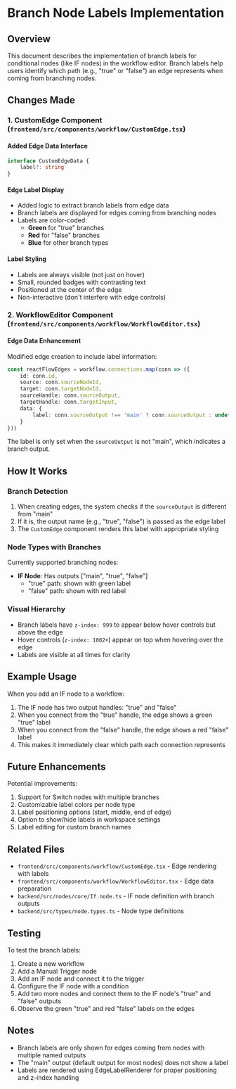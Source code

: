 # Branch Node Labels Implementation

## Overview
This document describes the implementation of branch labels for conditional nodes (like IF nodes) in the workflow editor. Branch labels help users identify which path (e.g., "true" or "false") an edge represents when coming from branching nodes.

## Changes Made

### 1. CustomEdge Component (`frontend/src/components/workflow/CustomEdge.tsx`)

#### Added Edge Data Interface
```typescript
interface CustomEdgeData {
    label?: string
}
```

#### Edge Label Display
- Added logic to extract branch labels from edge data
- Branch labels are displayed for edges coming from branching nodes
- Labels are color-coded:
  - **Green** for "true" branches
  - **Red** for "false" branches
  - **Blue** for other branch types

#### Label Styling
- Labels are always visible (not just on hover)
- Small, rounded badges with contrasting text
- Positioned at the center of the edge
- Non-interactive (don't interfere with edge controls)

### 2. WorkflowEditor Component (`frontend/src/components/workflow/WorkflowEditor.tsx`)

#### Edge Data Enhancement
Modified edge creation to include label information:
```typescript
const reactFlowEdges = workflow.connections.map(conn => ({
    id: conn.id,
    source: conn.sourceNodeId,
    target: conn.targetNodeId,
    sourceHandle: conn.sourceOutput,
    targetHandle: conn.targetInput,
    data: {
        label: conn.sourceOutput !== 'main' ? conn.sourceOutput : undefined
    }
}))
```

The label is only set when the `sourceOutput` is not "main", which indicates a branch output.

## How It Works

### Branch Detection
1. When creating edges, the system checks if the `sourceOutput` is different from "main"
2. If it is, the output name (e.g., "true", "false") is passed as the edge label
3. The `CustomEdge` component renders this label with appropriate styling

### Node Types with Branches
Currently supported branching nodes:
- **IF Node**: Has outputs ["main", "true", "false"]
  - "true" path: shown with green label
  - "false" path: shown with red label

### Visual Hierarchy
- Branch labels have `z-index: 999` to appear below hover controls but above the edge
- Hover controls (`z-index: 1002+`) appear on top when hovering over the edge
- Labels are visible at all times for clarity

## Example Usage

When you add an IF node to a workflow:
1. The IF node has two output handles: "true" and "false"
2. When you connect from the "true" handle, the edge shows a green "true" label
3. When you connect from the "false" handle, the edge shows a red "false" label
4. This makes it immediately clear which path each connection represents

## Future Enhancements

Potential improvements:
1. Support for Switch nodes with multiple branches
2. Customizable label colors per node type
3. Label positioning options (start, middle, end of edge)
4. Option to show/hide labels in workspace settings
5. Label editing for custom branch names

## Related Files

- `frontend/src/components/workflow/CustomEdge.tsx` - Edge rendering with labels
- `frontend/src/components/workflow/WorkflowEditor.tsx` - Edge data preparation
- `backend/src/nodes/core/If.node.ts` - IF node definition with branch outputs
- `backend/src/types/node.types.ts` - Node type definitions

## Testing

To test the branch labels:
1. Create a new workflow
2. Add a Manual Trigger node
3. Add an IF node and connect it to the trigger
4. Configure the IF node with a condition
5. Add two more nodes and connect them to the IF node's "true" and "false" outputs
6. Observe the green "true" and red "false" labels on the edges

## Notes

- Branch labels are only shown for edges coming from nodes with multiple named outputs
- The "main" output (default output for most nodes) does not show a label
- Labels are rendered using EdgeLabelRenderer for proper positioning and z-index handling

